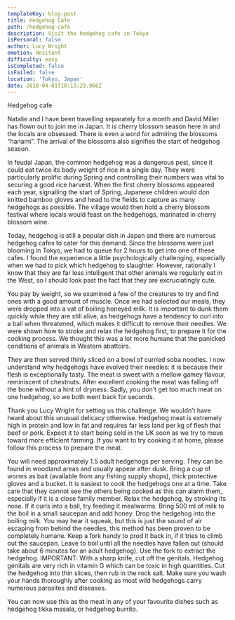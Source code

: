 ```yaml
---
templateKey: blog-post
title: Hedgehog Cafe
path: /hedgehog-cafe
description: Visit the hedgehog cafe in Tokyo
isPersonal: false
author: Lucy Wright
emotion: Hesitant
difficulty: easy
isCompleted: false
isFailed: false
location: 'Tokyo, Japan'
date: 2018-04-01T10:13:29.966Z
---
```

Hedgehog cafe

Natalie and I have been travelling separately for a month and David Miller has flown out to join me in Japan. It is cherry blossom season here in and the locals are obsessed. There is even a word for admiring the blossoms “hanami”. The arrival of the blossoms also signifies the start of hedgehog season.

In feudal Japan, the common hedgehog was a dangerous pest, since it could eat twice its body weight of rice in a single day. They were particularly prolific during Spring and controlling their numbers was vital to securing a good rice harvest. When the first cherry blossoms appeared each year, signalling the start of Spring, Japanese children would don knitted bamboo gloves and head to the fields to capture as many hedgehogs as possible. The village would then hold a cherry blossom festival where locals would feast on the hedgehogs, marinated in cherry blossom wine.

Today, hedgehog is still a popular dish in Japan and there are numerous hedgehog cafes to cater for this demand.  Since the blossoms were just blooming in Tokyo, we had to queue for 2 hours to get into one of these cafes. I found the experience a little psychologically challenging, especially when we had to pick which hedgehog to slaughter. However, rationally I know that they are far less intelligent that other animals we regularly eat in the West, so I should look past the fact that they are excruciatingly cute.

You pay by weight, so we examined a few of the creatures to try and find ones with a good amount of muscle. Once we had selected our meals, they were dropped into a vat of boiling honeyed milk. It is important to dunk them quickly while they are still alive, as hedgehogs have a tendency to curl into a ball when threatened, which makes it difficult to remove their needles. We were shown how to stroke and relax the hedgehog first, to prepare it for the cooking process. We thought this was a lot more humane that the panicked conditions of animals in Western abattoirs.

They are then served thinly sliced on a bowl of curried soba noodles. I now understand why hedgehogs have evolved their needles: it is because their flesh is exceptionally tasty. The meat is sweet with a mellow gamey flavour, reminiscent of chestnuts. After excellent cooking the meat was falling off the bone without a hint of dryness. Sadly, you don’t get too much meat on one hedgehog, so we both went back for seconds.

Thank you Lucy Wright for setting us this challenge. We wouldn’t have heard about this unusual delicacy otherwise. Hedgehog meat is extremely high in protein and low in fat and requires far less land per kg of flesh that beef or pork. Expect it to start being sold in the UK soon as we try to move toward more efficient farming. If you want to try cooking it at home, please follow this process to prepare the meat.

You will need approximately 1.5 adult hedgehogs per serving. They can be found in woodland areas and usually appear after dusk. Bring a cup of worms as bait (available from any fishing supply shops), thick protective gloves and a bucket.
It is easiest to cook the hedgehogs one at a time. Take care that they cannot see the others being cooked as this can alarm them, especially if it is a close family member. Relax the hedgehog, by stroking its nose. If it curls into a ball, try feeding it mealworms.
Bring 500 ml of milk to the boil in a small saucepan and add honey.
Drop the hedgehog into the boiling milk. You may hear it squeak, but this is just the sound of air escaping from behind the needles, this method has been proven to be completely humane. Keep a fork handy to prod it back in, if it tries to climb out the saucepan. Leave to boil until all the needles have fallen out (should take about 6 minutes for an adult hedgehog). Use the fork to extract the hedgehog.
IMPORTANT: With a sharp knife, cut off the genitals. Hedgehog genitals are very rich in vitamin G which can be toxic in high quantities.
Cut the hedgehog into thin slices, then rub in the rock salt.
Make sure you wash your hands thoroughly after cooking as most wild hedgehogs carry numerous parasites and diseases.

You can now use this as the meat in any of your favourite dishes such as hedgehog tikka masala, or hedgehog burrito.
